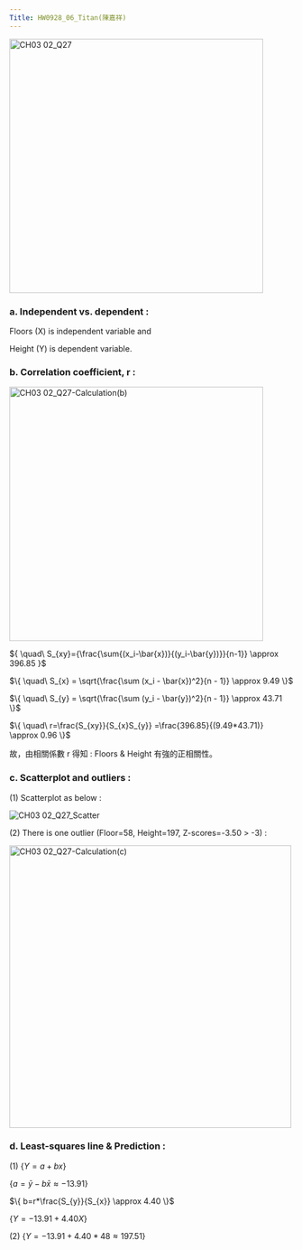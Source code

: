 ```yaml
---
Title: HW0928_06_Titan(陳嘉祥)
---
```


<img width="450" alt="CH03 02_Q27" src="https://github.com/user-attachments/assets/88400fc4-2a02-4ae1-b978-d7efbfc8fd01">

### a. Independent vs. dependent : 

Floors (X) is independent variable and 

Height (Y) is dependent variable.

### b. Correlation coefficient, r : 

<img width="450" alt="CH03 02_Q27-Calculation(b)" src="https://github.com/user-attachments/assets/8a118c2c-5e69-4114-87a8-01e5dd24e165">


$\{ \quad\ S_{xy}=\{\frac{\sum{(x_i-\bar{x})}{(y_i-\bar{y})}}{n-1}}
\approx 396.85
\}$

$\{ \quad\ S_{x} = \sqrt{\frac{\sum (x_i - \bar{x})^2}{n - 1}}
\approx 9.49
\}$

$\{ \quad\ S_{y} = \sqrt{\frac{\sum (y_i - \bar{y})^2}{n - 1}}
\approx 43.71
\}$

$\{
\quad\ r=\frac{S_{xy}}{S_{x}S_{y}}
=\frac{396.85}{(9.49*43.71)} 
\approx 0.96
\}$

故，由相關係數 r 得知 : Floors & Height 有強的正相關性。

### c. Scatterplot and outliers :
(1) Scatterplot as below :  

![CH03 02_Q27_Scatter](https://github.com/user-attachments/assets/a3d39ef1-7ff8-4a24-bd8d-d66a8183e81a)


(2) There is one outlier (Floor=58, Height=197, Z-scores=-3.50 > -3) : 

<img width="500" alt="CH03 02_Q27-Calculation(c)" src="https://github.com/user-attachments/assets/ed76552c-0aee-45a5-8d57-1275f919f6a0">


### d. Least-squares line & Prediction :
(1) 
$\{ Y=a+bx
\}$ 

$\{ 
a=\bar{y}-b\bar{x}
\approx -13.91
\}$

$\{ 
b=r*\frac{S_{y}}{S_{x}}
\approx 4.40
\}$

$\{ 
Y = -13.91 + 4.40X 
\}$

(2) 
$\{ 
Y = -13.91 + 4.40 * 48 
\approx 197.51
\}$

